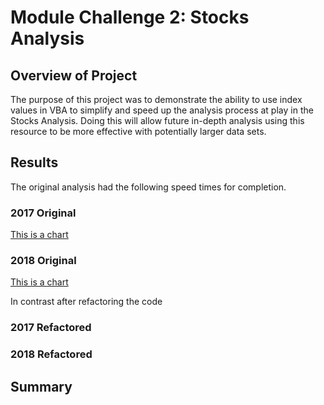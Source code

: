 # Module Challenge 2: Stocks Analysis
## Overview of Project
The purpose of this project was to demonstrate the ability to use index values in VBA  to simplify and speed up the analysis process at play in the Stocks Analysis. Doing this will allow future in-depth analysis using this resource to be more effective with potentially larger data sets.

## Results
The original analysis had the following speed times for completion.

### 2017 Original
[This is a chart](Resources/2017_All_Stocks_Analysis_Timing.png)

### 2018 Original
[This is a chart](Resources/2018_All_Stocks_Analysis_Timing.png)

In contrast after refactoring the code 

### 2017 Refactored

### 2018 Refactored

## Summary